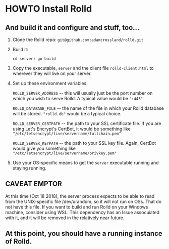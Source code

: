 # HOWTO Install Rolld
## And build it and configure and stuff, too...
1. Clone the Rolld repo: `git@github.com:adamcrossland/rolld.git`

2. Build it:
    
    `cd server; go build`

3. Copy the executable, `server` and the
client file `rolld-client.html` to wherever they will live on your server.

4. Set up these environment variables:

    `ROLLD_SERVER_ADDRESS` -- this will usually just be the port number on which you wish to serve Rolld. A typical value would be `":443"`

    `ROLLD_DATABASE_FILE` -- the name of the file in which your Rolld database will be stored. `"rolld.db"` would be a typical choice.

    `ROLLD_SERVER_CERTPATH` -- the path to your SSL certificate file. If you are using Let's Encrypt's CertBot, it would be something like `"/etc/letsencrypt/live/servername/fullchain.pem"`

    `ROLLD_SERVER_KEYPATH` -- the path to your SSL key file. Again, CertBot would give you something like `"/etc/letsencrypt/live/servername/privkey.pem"`

5. Use your OS-specific means to get the `server` executable running and staying running.

## CAVEAT EMPTOR
At this time (Oct 18 2018), the server process expects to be able to read from the UNIX-specific file /dev/urandom, so it will not run on
OSs. That do not have this file. If you want to build and run Rolld on your Windows machine, consider using WSL. This dependency
has an Issue assocuiated with it, and it will be removed in the relatively near future.

## At this point, you should have a running instance of Rolld.
